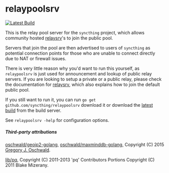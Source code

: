 # relaypoolsrv

[![Latest Build](http://img.shields.io/jenkins/s/http/build.syncthing.net/relaypoolsrv.svg?style=flat-square)](http://build.syncthing.net/job/relaypoolsrv/lastBuild/)

This is the relay pool server for the `syncthing` project, which allows community hosted [relaysrv](https://github.com/syncthing/relaysrv)'s to join the public pool.

Servers that join the pool are then advertised to users of `syncthing` as potential connection points for those who are unable to connect directly due to NAT or firewall issues.

There is very little reason why you'd want to run this yourself, as `relaypoolsrv` is just used for announcement and lookup of public relay servers. If you are looking to setup a private or a public relay, please check the documentation for [relaysrv](https://github.com/syncthing/relaysrv), which also explains how to join the default public pool.

If you still want to run it, you can run `go get github.com/syncthing/relaypoolsrv` download it or download the
[latest build](http://build.syncthing.net/job/relaypoolsrv/lastSuccessfulBuild/artifact/)
from the build server.

See `relaypoolsrv -help` for configuration options.

##### Third-party attributions

[oschwald/geoip2-golang](https://github.com/oschwald/geoip2-golang), [oschwald/maxminddb-golang](https://github.com/oschwald/maxminddb-golang), Copyright (C) 2015 [Gregory J. Oschwald](mailto:oschwald@gmail.com).

[lib/pq](https://github.com/lib/pq)</a>, Copyright (C) 2011-2013 'pq' Contributors Portions Copyright (C) 2011 Blake Mizerany.
